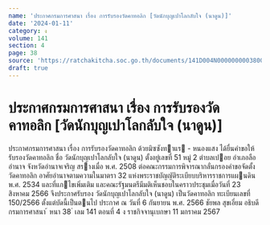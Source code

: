 ```yaml
---
name: 'ประกาศกรมการศาสนา เรื่อง การรับรองวัดคาทอลิก [วัดนักบุญเปาโลกลับใจ (นาดูน)]'
date: '2024-01-11'
category: ง
volume: 141
section: 4
page: 38
source: 'https://ratchakitcha.soc.go.th/documents/141D004N0000000003800.pdf'
draft: true
---
```


# ประกาศกรมการศาสนา เรื่อง การรับรองวัดคาทอลิก [วัดนักบุญเปาโลกลับใจ (นาดูน)]

ประกาศกรมการศาสนา เรื่อง การรับรองวัดคาทอลิก ด้วยมิซซังทาแร - หนองแสง ได้ยื่นคําขอให้รับรองวัดคาทอลิก ชื่อ วัดนักบุญเปาโลกลับใจ (นาดูน) ตั้งอยู่เลขที่ 51 หมู่ 2 ตําบลเปอย อําเภอลืออํานาจ จังหวัดอํานาจเจริญ สรางเมื่อ พ.ศ. 2508 ต่อคณะกรรมการพิจารณากลั่นกรองคําขอจัดตั้งวัดคาทอลิก อาศัยอํานาจตามความในมาตรา 32 แห่งพระราชบัญญัติระเบียบบริหารราชการแผนดิน พ.ศ. 2534 และที่แกไขเพิ่มเติม และคณะรัฐมนตรีมีมติเห็นชอบในคราวประชุมเมื่อวันที่ 23 สิงหาคม 2566 จึงประกาศรับรอง วัดนักบุญเปาโลกลับใจ (นาดูน) เป็นวัดคาทอลิก ทะเบียนเลขที่ 150/2566 ตั้งแต่บัดนี้เป็นตนไป ประกาศ ณ วันที่ 6 กันยายน พ.ศ. 2566 ชัยพล สุขเอี่ยม อธิบดีกรมการศาสนา ้ หนา 38 ่ เลม 141 ตอนที่ 4 ง ราชกิจจานุเบกษา 11 มกราคม 2567
